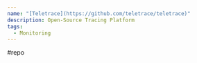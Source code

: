 ```yaml
---
name: "[Teletrace](https://github.com/teletrace/teletrace)"
description: Open-Source Tracing Platform
tags:
  - Monitoring
---
```

#repo